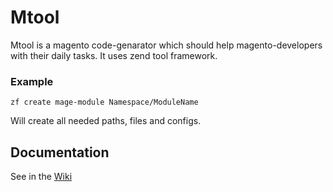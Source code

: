 Mtool
=======

Mtool is a magento code-genarator which should help magento-developers with their daily tasks. It uses zend tool framework.
  
### Example
  
`zf create mage-module Namespace/ModuleName`
  
Will create all needed paths, files and configs.
  
Documentation
------------
See in the [Wiki](https://github.com/dankocherga/MTool/wiki)
